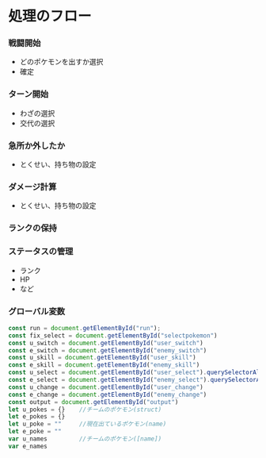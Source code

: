 # 処理のフロー

### 戦闘開始
- どのポケモンを出すか選択
- 確定

### ターン開始
- わざの選択
- 交代の選択

### 急所か外したか
- とくせい、持ち物の設定

### ダメージ計算
- とくせい、持ち物の設定

### ランクの保持
### ステータスの管理
- ランク
- HP
- など

### グローバル変数
```js
const run = document.getElementById("run");
const fix_select = document.getElementById("selectpokemon")
const u_switch = document.getElementById("user_switch")
const e_switch = document.getElementById("enemy_switch")
const u_skill = document.getElementById("user_skill")
const e_skill = document.getElementById("enemy_skill")
const u_select = document.getElementById("user_select").querySelectorAll("input")
const e_select = document.getElementById("enemy_select").querySelectorAll("input")
const u_change = document.getElementById("user_change")
const e_change = document.getElementById("enemy_change")
const output = document.getElementById("output")
let u_pokes = {}    //チームのポケモン(struct)
let e_pokes = {}
let u_poke = ""     //現在出ているポケモン(name)
let e_poke = ""
var u_names         //チームのポケモン([name])
var e_names
```